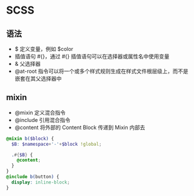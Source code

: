# SCSS

## 语法
- $ 定义变量，例如 $color
- 插值语句 #{}，通过 #{} 插值语句可以在选择器或属性名中使用变量
- & 父选择器
- @at-root 指令可以将一个或多个样式规则生成在样式文件根层级上，而不是嵌套在其父选择器中

## mixin
- @mixin 定义混合指令
- @include 引用混合指令
- @content 将外部的 Content Block 传递到 Mixin 内部去
```scss
@mixin b($block) {
  $B: $namespace+'-'+$block !global;

  .#{$B} {
    @content;
  }
}
@include b(button) {
  display: inline-block;
}
```
